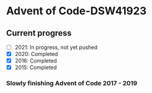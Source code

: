 # Advent of Code-DSW41923
## Current progress
- [ ] 2021: In progress, not yet pushed
- [x] 2020: Completed
- [x] 2016: Completed
- [x] 2015: Completed
### Slowly finishing Advent of Code 2017 - 2019
